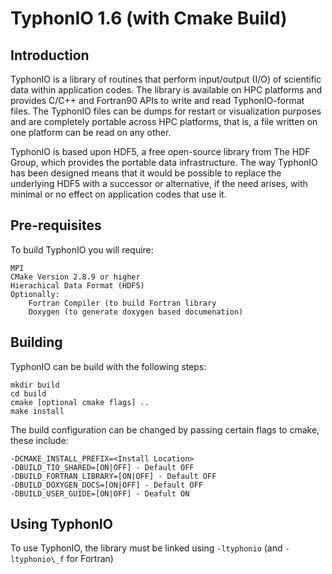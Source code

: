 # TyphonIO 1.6 (with Cmake Build)

## Introduction

TyphonIO is a library of routines that perform input/output (I/O) of scientific data within application codes. The library is available on HPC platforms and provides C/C++ and Fortran90 APIs to write and read TyphonIO-format files. The TyphonIO files can be dumps for restart or visualization purposes and are completely portable across HPC platforms, that is, a file written on one platform can be read on any other.

TyphonIO is based upon HDF5, a free open-source library from The HDF Group, which provides the portable data infrastructure. The way TyphonIO has been designed means that it would be possible to replace the underlying HDF5 with a successor or alternative, if the need arises, with minimal or no effect on application codes that use it.

## Pre-requisites

To build TyphonIO you will require: 

```
MPI
CMake Version 2.8.9 or higher
Hierachical Data Format (HDF5) 
Optionally:
    Fortran Compiler (to build Fortran library
    Doxygen (to generate doxygen based documenation)
```

## Building

TyphonIO can be build with the following steps:

```
mkdir build
cd build
cmake [optional cmake flags] ..
make install
```

The build configuration can be changed by passing certain flags to cmake, these include:
```
-DCMAKE_INSTALL_PREFIX=<Install Location>
-DBUILD_TIO_SHARED=[ON|OFF] - Default OFF
-DBUILD_FORTRAN_LIBRARY=[ON|OFF] - Default OFF
-DBUILD_DOXYGEN_DOCS=[ON|OFF] - Default OFF
-DBUILD_USER_GUIDE=[ON|OFF] - Deafult ON
```

## Using TyphonIO

To use TyphonIO, the library must be linked using ``-ltyphonio`` (and ``-ltyphonio\_f`` for Fortran)



